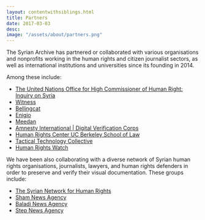 ```yaml
---
layout: contentwithsiblings.html
title: Partners
date: 2017-03-03
desc:
image: "/assets/about/partners.png"
---
```

The Syrian Archive has partnered or collaborated with various organisations and nonprofits working in the human rights and citizen journalist sectors, as well as international institutions and universities since its founding in 2014.

Among these include:

- [The United Nations Office for High Commissioner of Human Right: Inquiry on Syria](http://www.ohchr.org/EN/HRBodies/HRC/IICISyria/Pages/IndependentInternationalCommission.aspx)
- [Witness](https://witness.org/)
- [Bellingcat](https://www.bellingcat.com/)
- [Enigio](https://www.enigio.com/)
- [Meedan](https://meedan.com/en/)
- [Amnesty International | Digital Verification Corps](https://www.theengineroom.org/digital-verification-corps/)
- [Human Rights Center UC Berkeley School of Law](https://www.law.berkeley.edu/research/human-rights-center/)
- [Tactical Technology Collective](https://tacticaltech.org/)
- [Human Rights Watch](https://www.hrw.org/)

We have been also collaborating with a diverse network of Syrian human rights organisations, journalists, lawyers, and human rights defenders in order to preserve and verify their visual documentation. These groups include:

- [The Syrian Network for Human Rights](http://sn4hr.org/)
- [Sham News Agency](https://www.facebook.com/ShaamNetwork.Arabic/)
- [Baladi News Agency](https://www.baladi-news.com/ar/)
- [Step News Agency](http://stepagency-sy.net/)
